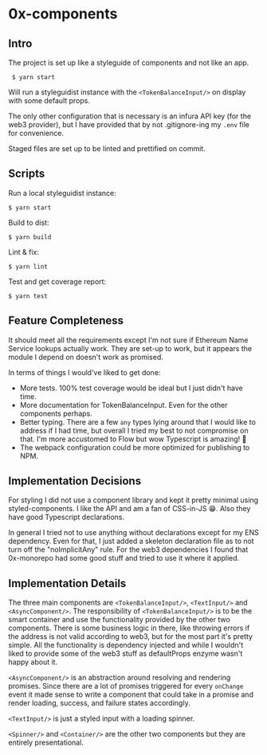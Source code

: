 # 0x-components

## Intro
The project is set up like a styleguide of components and not like an app. 

```
 $ yarn start 
 ``` 
Will run a styleguidist instance with the `<TokenBalanceInput/>` on display with some default props. 

The only other configuration that is necessary is an infura API key (for the web3 provider), but I have provided that by not .gitignore-ing my `.env` file for convenience. 

Staged files are set up to be linted and prettified on commit.

## Scripts
Run a local styleguidist instance:
```
$ yarn start
```
Build to dist:
```
$ yarn build
```
Lint & fix:
```
$ yarn lint
```
Test and get coverage report:
```
$ yarn test
```

## Feature Completeness
It should meet all the requirements except I'm not sure if Ethereum Name Service lookups actually work. They are set-up to work, but it appears the module I depend on doesn't work as promised.

In terms of things I would've liked to get done:
- More tests. 100% test coverage would be ideal but I just didn't have time.
- More documentation for TokenBalanceInput. Even for the other components perhaps.
- Better typing. There are a few `any` types lying around that I would like to address if I had time, but overall I tried my best to not compromise on that. I'm more accustomed to Flow but wow Typescript is amazing! 💫
- The webpack configuration could be more optimized for publishing to NPM.

## Implementation Decisions
For styling I did not use a component library and kept it pretty minimal using styled-components. I like the API and am a fan of CSS-in-JS 😁. Also they have good Typescript declarations. 

In general I tried not to use anything without declarations except for my ENS dependency. Even for that, I just added a skeleton declaration file as to not turn off the "noImplicitAny" rule. For the web3 dependencies I found that 0x-monorepo had some good stuff and tried to use it where it applied.

## Implementation Details
The three main components are `<TokenBalanceInput/>`, `<TextInput/>` and `<AsyncComponent/>`. 
The responsibility of `<TokenBalanceInput/>` is to be the smart container and use the functionality provided by the other two components. There is some business logic in there, like throwing errors if the address is not valid according to web3, but for the most part it's pretty simple. All the functionality is dependency injected and while I wouldn't liked to provide some of the web3 stuff as defaultProps enzyme wasn't happy about it.

`<AsyncComponent/>` is an abstraction around resolving and rendering promises. Since there are a lot of promises triggered for every `onChange` event it made sense to write a component that could take in a promise and render loading, success, and failure states accordingly.

`<TextInput/>` is just a styled input with a loading spinner.

`<Spinner/>` and `<Container/>` are the other two components but they are entirely presentational. 

